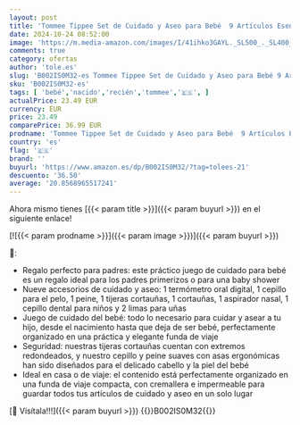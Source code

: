 ```yaml
---
layout: post
title: 'Tommee Tippee Set de Cuidado y Aseo para Bebé  9 Artículos Esenciales para el Cuidado del Recién Nacido  Funda de Viaje Impermeable y Fácil de Limpiar  Diseño puede variar'
date: 2024-10-24 08:52:00
image: 'https://m.media-amazon.com/images/I/41ihko3GAYL._SL500_._SL400_.jpg'
comments: true
category: ofertas
author: 'tole.es'
slug: 'B002IS0M32-es Tommee Tippee Set de Cuidado y Aseo para Bebé 9 Artículos...'
sku: 'B002IS0M32-es'
tags: [ 'bebé','nacido','recién','tommee','🇪🇸', ]
actualPrice: 23.49 EUR
currency: EUR
price: 23.49
comparePrice: 36.99 EUR
prodname: 'Tommee Tippee Set de Cuidado y Aseo para Bebé  9 Artículos Esenciales para el Cuidado del Recién Nacido  Funda de Viaje Impermeable y Fácil de Limpiar  Diseño puede variar'
country: 'es'
flag: '🇪🇸'
brand: ''
buyurl: 'https://www.amazon.es/dp/B002IS0M32/?tag=tolees-21'
descuento: '36.50'
average: '20.8568965517241'
---
```


Ahora mismo tienes [{{< param title >}}]({{< param buyurl >}}) en el siguiente enlace!

[![{{< param prodname >}}]({{< param image >}})]({{< param buyurl >}})

🔎:

- Regalo perfecto para padres: este práctico juego de cuidado para bebé es un regalo ideal para los padres primerizos o para una baby shower
- Nueve accesorios de cuidado y aseo: 1 termómetro oral digital, 1 cepillo para el pelo, 1 peine, 1 tijeras cortauñas, 1 cortauñas, 1 aspirador nasal, 1 cepillo dental para niños y 2 limas para uñas
- Juego de cuidado del bebé: todo lo necesario para cuidar y asear a tu hijo, desde el nacimiento hasta que deja de ser bebé, perfectamente organizado en una práctica y elegante funda de viaje
- Seguridad: nuestras tijeras cortauñas cuentan con extremos redondeados, y nuestro cepillo y peine suaves con asas ergonómicas han sido diseñados para el delicado cabello y la piel del bebé
- Ideal en casa o de viaje: el contenido está perfectamente organizado en una funda de viaje compacta, con cremallera e impermeable para guardar todos tus artículos de cuidado y aseo en un solo lugar

[🛒 Visítala!!!]({{< param buyurl >}})
{{<world>}}B002IS0M32{{</world>}}
